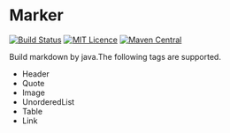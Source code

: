 # Marker 

[![Build Status](https://travis-ci.com/piccuss/Marker.svg?branch=master)](https://travis-ci.com/piccuss/Marker) [![MIT Licence](https://badges.frapsoft.com/os/mit/mit.svg?v=103)](https://opensource.org/licenses/mit-license.php) [![Maven Central](https://maven-badges.herokuapp.com/maven-central/com.github.piccuss/marker/badge.svg)](https://maven-badges.herokuapp.com/maven-central/com.github.piccuss/markser) 

Build markdown by java.The following tags are supported.

* Header
* Quote
* Image
* UnorderedList
* Table
* Link
